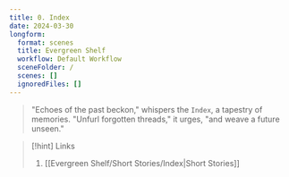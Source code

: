 ```yaml
---
title: 0. Index
date: 2024-03-30
longform:
  format: scenes
  title: Evergreen Shelf
  workflow: Default Workflow
  sceneFolder: /
  scenes: []
  ignoredFiles: []
---
```


> "Echoes of the past beckon," whispers the `Index`, a tapestry of memories.  "Unfurl forgotten threads," it urges, "and weave a future unseen."

> [!hint] Links
> 1.  [[Evergreen Shelf/Short Stories/Index|Short Stories]]
